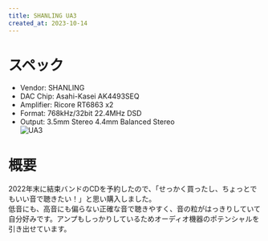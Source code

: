 ```yaml
---
title: SHANLING UA3
created_at: 2023-10-14
---
```


# スペック
- Vendor: SHANLING
- DAC Chip: Asahi-Kasei AK4493SEQ
- Amplifier: Ricore RT6863 x2
- Format: 768kHz/32bit 22.4MHz DSD
- Output: 3.5mm Stereo 4.4mm Balanced Stereo <br>
![UA3](https://i.imgur.com/RxoDTL8.jpg)

# 概要
2022年末に結束バンドのCDを予約したので、「せっかく買ったし、ちょっとでもいい音で聴きたい！」と思い購入しました。<br>低音にも、高音にも偏らない正確な音で聴きやすく、音の粒がはっきりしていて自分好みです。アンプもしっかりしているためオーディオ機器のポテンシャルを引き出せています。